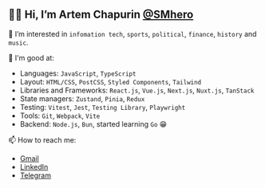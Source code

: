 ## 👋🏻 Hi, I’m Artem Chapurin [@SMhero](https://github.com/SMhero)

💈 I’m interested in `infomation tech`, `sports`, `political`, `finance`, `history` and `music`.

🔬 I'm good at:
  - Languages: `JavaScript`, `TypeScript`
  - Layout: `HTML/CSS`, `PostCSS`, `Styled Components`, `Tailwind`
  - Libraries and Frameworks: `React.js`, `Vue.js`, `Next.js`, `Nuxt.js`, `TanStack`
  - State managers: `Zustand`, `Pinia`, `Redux`
  - Testing: `Vitest`, `Jest`, `Testing Library`, `Playwright`
  - Tools: `Git`, `Webpack`, `Vite`
  - Backend: `Node.js`, `Bun`, started learning `Go` 😁

📫 How to reach me:
  - [Gmail](artemchapurin92@gmail.com)
  - [LinkedIn](https://www.linkedin.com/in/artemchapurin/)
  - [Telegram](https://t.me/smhero)

<!---
SMhero/SMhero is a ✨ special ✨ repository because its `README.md` (this file) appears on your GitHub profile.
You can click the Preview link to take a look at your changes.
--->
